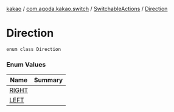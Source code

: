 [kakao](../../../index.md) / [com.agoda.kakao.switch](../../index.md) / [SwitchableActions](../index.md) / [Direction](./index.md)

# Direction

`enum class Direction`

### Enum Values

| Name | Summary |
|---|---|
| [RIGHT](-r-i-g-h-t.md) |  |
| [LEFT](-l-e-f-t.md) |  |

